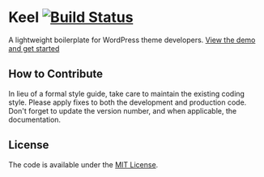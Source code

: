 # Keel [![Build Status](https://travis-ci.org/cferdinandi/keel.svg)](https://travis-ci.org/cferdinandi/keel)

A lightweight boilerplate for WordPress theme developers. [View the demo and get started](http://keel.gomakethings.com)



## How to Contribute

In lieu of a formal style guide, take care to maintain the existing coding style. Please apply fixes to both the development and production code. Don't forget to update the version number, and when applicable, the documentation.



## License

The code is available under the [MIT License](LICENSE.md).
